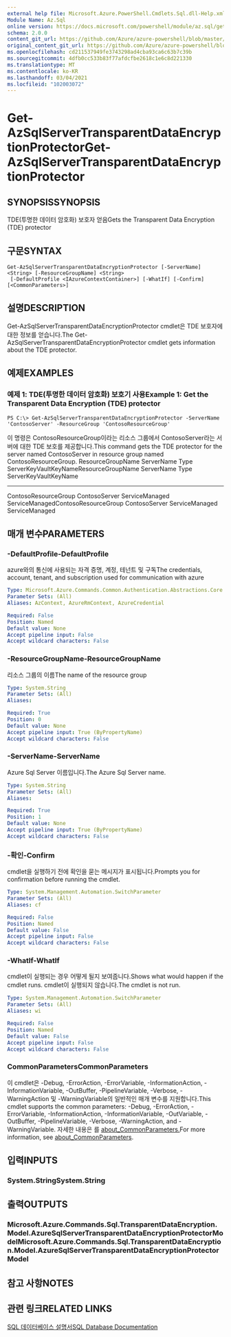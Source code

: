 ```yaml
---
external help file: Microsoft.Azure.PowerShell.Cmdlets.Sql.dll-Help.xml
Module Name: Az.Sql
online version: https://docs.microsoft.com/powershell/module/az.sql/get-azsqlservertransparentdataencryptionprotector
schema: 2.0.0
content_git_url: https://github.com/Azure/azure-powershell/blob/master/src/Sql/Sql/help/Get-AzSqlServerTransparentDataEncryptionProtector.md
original_content_git_url: https://github.com/Azure/azure-powershell/blob/master/src/Sql/Sql/help/Get-AzSqlServerTransparentDataEncryptionProtector.md
ms.openlocfilehash: cd211537949fe3743298ad4cba93ca6c63b7c39b
ms.sourcegitcommit: 4dfb0cc533b83f77afdcfbe2618c1e6c8d221330
ms.translationtype: MT
ms.contentlocale: ko-KR
ms.lasthandoff: 03/04/2021
ms.locfileid: "102003072"
---
```

# <span data-ttu-id="dc51a-101">Get-AzSqlServerTransparentDataEncryptionProtector</span><span class="sxs-lookup"><span data-stu-id="dc51a-101">Get-AzSqlServerTransparentDataEncryptionProtector</span></span>

## <span data-ttu-id="dc51a-102">SYNOPSIS</span><span class="sxs-lookup"><span data-stu-id="dc51a-102">SYNOPSIS</span></span>
<span data-ttu-id="dc51a-103">TDE(투명한 데이터 암호화) 보호자 얻음</span><span class="sxs-lookup"><span data-stu-id="dc51a-103">Gets the Transparent Data Encryption (TDE) protector</span></span>

## <span data-ttu-id="dc51a-104">구문</span><span class="sxs-lookup"><span data-stu-id="dc51a-104">SYNTAX</span></span>

```
Get-AzSqlServerTransparentDataEncryptionProtector [-ServerName] <String> [-ResourceGroupName] <String>
 [-DefaultProfile <IAzureContextContainer>] [-WhatIf] [-Confirm] [<CommonParameters>]
```

## <span data-ttu-id="dc51a-105">설명</span><span class="sxs-lookup"><span data-stu-id="dc51a-105">DESCRIPTION</span></span>
<span data-ttu-id="dc51a-106">Get-AzSqlServerTransparentDataEncryptionProtector cmdlet은 TDE 보호자에 대한 정보를 얻습니다.</span><span class="sxs-lookup"><span data-stu-id="dc51a-106">The Get-AzSqlServerTransparentDataEncryptionProtector cmdlet gets information about the TDE protector.</span></span>

## <span data-ttu-id="dc51a-107">예제</span><span class="sxs-lookup"><span data-stu-id="dc51a-107">EXAMPLES</span></span>

### <span data-ttu-id="dc51a-108">예제 1: TDE(투명한 데이터 암호화) 보호기 사용</span><span class="sxs-lookup"><span data-stu-id="dc51a-108">Example 1: Get the Transparent Data Encryption (TDE) protector</span></span>
```
PS C:\> Get-AzSqlServerTransparentDataEncryptionProtector -ServerName 'ContosoServer' -ResourceGroup 'ContosoResourceGroup'
```

<span data-ttu-id="dc51a-109">이 명령은 ContosoResourceGroup이라는 리소스 그룹에서 ContosoServer라는 서버에 대한 TDE 보호를 제공합니다.</span><span class="sxs-lookup"><span data-stu-id="dc51a-109">This command gets the TDE protector for the server named ContosoServer in resource group named ContosoResourceGroup.</span></span>
<span data-ttu-id="dc51a-110">ResourceGroupName ServerName Type ServerKeyVaultKeyName</span><span class="sxs-lookup"><span data-stu-id="dc51a-110">ResourceGroupName ServerName                   Type ServerKeyVaultKeyName</span></span>
----------------- ----------                   ---- ---------------------
<span data-ttu-id="dc51a-111">ContosoResourceGroup ContosoServer ServiceManaged ServiceManaged</span><span class="sxs-lookup"><span data-stu-id="dc51a-111">ContosoResourceGroup ContosoServer ServiceManaged ServiceManaged</span></span>

## <span data-ttu-id="dc51a-112">매개 변수</span><span class="sxs-lookup"><span data-stu-id="dc51a-112">PARAMETERS</span></span>

### <span data-ttu-id="dc51a-113">-DefaultProfile</span><span class="sxs-lookup"><span data-stu-id="dc51a-113">-DefaultProfile</span></span>
<span data-ttu-id="dc51a-114">azure와의 통신에 사용되는 자격 증명, 계정, 테넌트 및 구독</span><span class="sxs-lookup"><span data-stu-id="dc51a-114">The credentials, account, tenant, and subscription used for communication with azure</span></span>

```yaml
Type: Microsoft.Azure.Commands.Common.Authentication.Abstractions.Core.IAzureContextContainer
Parameter Sets: (All)
Aliases: AzContext, AzureRmContext, AzureCredential

Required: False
Position: Named
Default value: None
Accept pipeline input: False
Accept wildcard characters: False
```

### <span data-ttu-id="dc51a-115">-ResourceGroupName</span><span class="sxs-lookup"><span data-stu-id="dc51a-115">-ResourceGroupName</span></span>
<span data-ttu-id="dc51a-116">리소스 그룹의 이름</span><span class="sxs-lookup"><span data-stu-id="dc51a-116">The name of the resource group</span></span>

```yaml
Type: System.String
Parameter Sets: (All)
Aliases:

Required: True
Position: 0
Default value: None
Accept pipeline input: True (ByPropertyName)
Accept wildcard characters: False
```

### <span data-ttu-id="dc51a-117">-ServerName</span><span class="sxs-lookup"><span data-stu-id="dc51a-117">-ServerName</span></span>
<span data-ttu-id="dc51a-118">Azure Sql Server 이름입니다.</span><span class="sxs-lookup"><span data-stu-id="dc51a-118">The Azure Sql Server name.</span></span>

```yaml
Type: System.String
Parameter Sets: (All)
Aliases:

Required: True
Position: 1
Default value: None
Accept pipeline input: True (ByPropertyName)
Accept wildcard characters: False
```

### <span data-ttu-id="dc51a-119">-확인</span><span class="sxs-lookup"><span data-stu-id="dc51a-119">-Confirm</span></span>
<span data-ttu-id="dc51a-120">cmdlet을 실행하기 전에 확인을 묻는 메시지가 표시됩니다.</span><span class="sxs-lookup"><span data-stu-id="dc51a-120">Prompts you for confirmation before running the cmdlet.</span></span>

```yaml
Type: System.Management.Automation.SwitchParameter
Parameter Sets: (All)
Aliases: cf

Required: False
Position: Named
Default value: False
Accept pipeline input: False
Accept wildcard characters: False
```

### <span data-ttu-id="dc51a-121">-WhatIf</span><span class="sxs-lookup"><span data-stu-id="dc51a-121">-WhatIf</span></span>
<span data-ttu-id="dc51a-122">cmdlet이 실행되는 경우 어떻게 될지 보여줍니다.</span><span class="sxs-lookup"><span data-stu-id="dc51a-122">Shows what would happen if the cmdlet runs.</span></span>
<span data-ttu-id="dc51a-123">cmdlet이 실행되지 않습니다.</span><span class="sxs-lookup"><span data-stu-id="dc51a-123">The cmdlet is not run.</span></span>

```yaml
Type: System.Management.Automation.SwitchParameter
Parameter Sets: (All)
Aliases: wi

Required: False
Position: Named
Default value: False
Accept pipeline input: False
Accept wildcard characters: False
```

### <span data-ttu-id="dc51a-124">CommonParameters</span><span class="sxs-lookup"><span data-stu-id="dc51a-124">CommonParameters</span></span>
<span data-ttu-id="dc51a-125">이 cmdlet은 -Debug, -ErrorAction, -ErrorVariable, -InformationAction, -InformationVariable, -OutBuffer, -PipelineVariable, -Verbose, -WarningAction 및 -WarningVariable의 일반적인 매개 변수를 지원합니다.</span><span class="sxs-lookup"><span data-stu-id="dc51a-125">This cmdlet supports the common parameters: -Debug, -ErrorAction, -ErrorVariable, -InformationAction, -InformationVariable, -OutVariable, -OutBuffer, -PipelineVariable, -Verbose, -WarningAction, and -WarningVariable.</span></span> <span data-ttu-id="dc51a-126">자세한 내용은 를 [about_CommonParameters.](http://go.microsoft.com/fwlink/?LinkID=113216)</span><span class="sxs-lookup"><span data-stu-id="dc51a-126">For more information, see [about_CommonParameters](http://go.microsoft.com/fwlink/?LinkID=113216).</span></span>

## <span data-ttu-id="dc51a-127">입력</span><span class="sxs-lookup"><span data-stu-id="dc51a-127">INPUTS</span></span>

### <span data-ttu-id="dc51a-128">System.String</span><span class="sxs-lookup"><span data-stu-id="dc51a-128">System.String</span></span>

## <span data-ttu-id="dc51a-129">출력</span><span class="sxs-lookup"><span data-stu-id="dc51a-129">OUTPUTS</span></span>

### <span data-ttu-id="dc51a-130">Microsoft.Azure.Commands.Sql.TransparentDataEncryption.Model.AzureSqlServerTransparentDataEncryptionProtectorModel</span><span class="sxs-lookup"><span data-stu-id="dc51a-130">Microsoft.Azure.Commands.Sql.TransparentDataEncryption.Model.AzureSqlServerTransparentDataEncryptionProtectorModel</span></span>

## <span data-ttu-id="dc51a-131">참고 사항</span><span class="sxs-lookup"><span data-stu-id="dc51a-131">NOTES</span></span>

## <span data-ttu-id="dc51a-132">관련 링크</span><span class="sxs-lookup"><span data-stu-id="dc51a-132">RELATED LINKS</span></span>

[<span data-ttu-id="dc51a-133">SQL 데이터베이스 설명서</span><span class="sxs-lookup"><span data-stu-id="dc51a-133">SQL Database Documentation</span></span>](https://docs.microsoft.com/azure/sql-database/)
